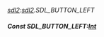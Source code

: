 _[sdl2](../../modules/sdl2/sdl2-module.md):[sdl2](../../modules/sdl2/sdl2-module.md).SDL\_BUTTON\_LEFT_
##### Const SDL\_BUTTON\_LEFT:[Int](../../modules/wonkey/wonkey-types-int.md)
